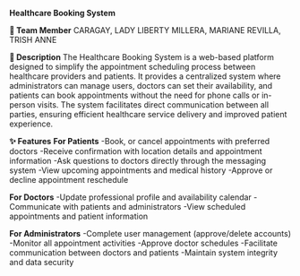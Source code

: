 **Healthcare Booking System**

**👥 Team Member**
CARAGAY, LADY LIBERTY
MILLERA, MARIANE
REVILLA, TRISH ANNE

**📝 Description**
The Healthcare Booking System is a web-based platform designed to simplify the appointment scheduling process between healthcare providers and patients. It provides a centralized system where administrators can manage users, doctors can set their availability, and patients can book appointments without the need for phone calls or in-person visits. The system facilitates direct communication between all parties, ensuring efficient healthcare service delivery and improved patient experience.

**✨ Features**
**For Patients**
-Book, or cancel appointments with preferred doctors
-Receive confirmation with location details and appointment information
-Ask questions to doctors directly through the messaging system
-View upcoming appointments and medical history
-Approve or decline appointment reschedule

**For Doctors**
-Update professional profile and availability calendar
-Communicate with patients and administrators
-View scheduled appointments and patient information

**For Administrators**
-Complete user management (approve/delete accounts)
-Monitor all appointment activities
-Approve doctor schedules
-Facilitate communication between doctors and patients
-Maintain system integrity and data security
